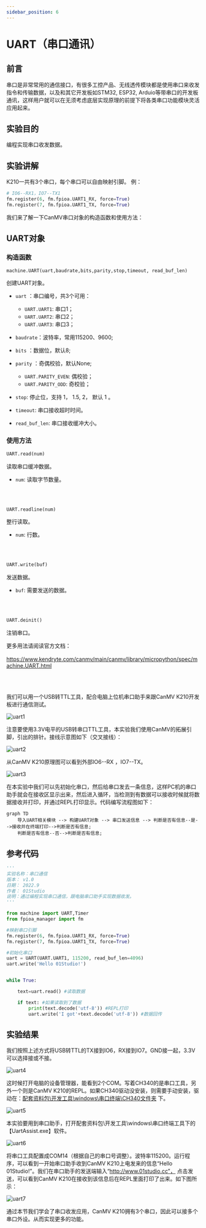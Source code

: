 ```yaml
---
sidebar_position: 6
---
```


# UART（串口通讯）

## 前言
串口是非常常用的通信接口，有很多工控产品、无线透传模块都是使用串口来收发指令和传输数据，以及和其它开发板如STM32, ESP32, Arduio等带串口的开发板通讯，这样用户就可以在无须考虑底层实现原理的前提下将各类串口功能模块灵活应用起来。

## 实验目的
编程实现串口收发数据。

## 实验讲解

K210一共有3个串口，每个串口可以自由映射引脚。 例：
```python
# IO6--RX1，IO7--TX1
fm.register(6, fm.fpioa.UART1_RX, force=True)
fm.register(7, fm.fpioa.UART1_TX, force=True)
```

我们来了解一下CanMV串口对象的构造函数和使用方法：

## UART对象

### 构造函数
```python
machine.UART(uart,baudrate,bits,parity,stop,timeout, read_buf_len)
```
创建UART对象。

- `uart` ：串口编号，共3个可用：
    - `UART.UART1`: 串口1；
    - `UART.UART2`: 串口2；
    - `UART.UART3`: 串口3；

- `baudrate`：波特率，常用115200、9600;

- `bits` ：数据位，默认8;

- `parity` ：奇偶校验，默认None;
    - `UART.PARITY_EVEN`: 偶校验；
    - `UART.PARITY_ODD`: 奇校验；

- `stop`: 停止位，支持 1， 1.5, 2， 默认 1 。

- `timeout`: 串口接收超时时间。

- `read_buf_len`: 串口接收缓冲大小。

### 使用方法

```python
UART.read(num)
```
读取串口缓冲数据。
- `num`: 读取字节数量。

<br></br>

```python
UART.readline(num)
```
整行读取。
- `num`: 行数。

<br></br>

```python
UART.write(buf)
```
发送数据。
- `buf`: 需要发送的数据。

<br></br>

```python
UART.deinit()
```
注销串口。

更多用法请阅读官方文档：<br></br>
https://www.kendryte.com/canmv/main/canmv/library/micropython/spec/machine.UART.html

<br></br>

我们可以用一个USB转TTL工具，配合电脑上位机串口助手来跟CanMV K210开发板进行通信测试。

![uart1](./img/uart/uart1.png)

注意要使用3.3V电平的USB转串口TTL工具，本实验我们使用CanMV的拓展引脚，引出的排针。接线示意图如下（交叉接线）：

![uart2](./img/uart/uart2.png)

从CanMV K210原理图可以看到外部IO6--RX ，IO7--TX。

![uart3](./img/uart/uart3.png)

在本实验中我们可以先初始化串口，然后给串口发去一条信息，这样PC机的串口助手就会在接收区显示出来，然后进入循环，当检测到有数据可以接收时候就将数据接收并打印，并通过REPL打印显示。代码编写流程图如下：


```mermaid
graph TD
    导入UART相关模块 --> 构建UART对象 --> 串口发送信息 --> 判断是否有信息--是-->接收并在终端打印-->判断是否有信息;
    判断是否有信息--否-->判断是否有信息;
```

## 参考代码

```python
'''
实验名称：串口通信
版本： v1.0
日期： 2022.9
作者： 01Studio
说明：通过编程实现串口通信，跟电脑串口助手实现数据收发。
'''

from machine import UART,Timer
from fpioa_manager import fm

#映射串口引脚
fm.register(6, fm.fpioa.UART1_RX, force=True)
fm.register(7, fm.fpioa.UART1_TX, force=True)

#初始化串口
uart = UART(UART.UART1, 115200, read_buf_len=4096)
uart.write('Hello 01Studio!')


while True:

    text=uart.read() #读取数据

    if text: #如果读取到了数据
        print(text.decode('utf-8')) #REPL打印
        uart.write('I got'+text.decode('utf-8')) #数据回传
```

## 实验结果

我们按照上述方式将USB转TTL的TX接到IO6，RX接到IO7。GND接一起，3.3V可以选择接或不接。

![uart4](./img/uart/uart4.jpg)

这时候打开电脑的设备管理器，能看到2个COM。写着CH340的是串口工具，另外一个则是CanMV K210的REPL。如果CH340驱动没安装，则需要手动安装，驱动在：<u>配套资料包\开发工具\windows\串口终端\CH340文件夹</u> 下。

![uart5](./img/uart/uart5.png)

本实验要用到串口助手，打开配套资料包\开发工具\windows\串口终端工具下的【UartAssist.exe】软件。

![uart6](./img/uart/uart6.png)

将串口工具配置成COM14（根据自己的串口号调整）。波特率115200。运行程序，可以看到一开始串口助手收到CanMV K210上电发来的信息“Hello 01Studio!”。我们在串口助手的发送端输入“http://www.01studio.cc”， 点击发送，可以看到CanMV K210在接收到该信息后在REPL里面打印了出来。如下图所示：

![uart7](./img/uart/uart7.png)

通过本节我们学会了串口收发应用，CanMV K210拥有3个串口，因此可以接多个串口外设。从而实现更多的功能。
